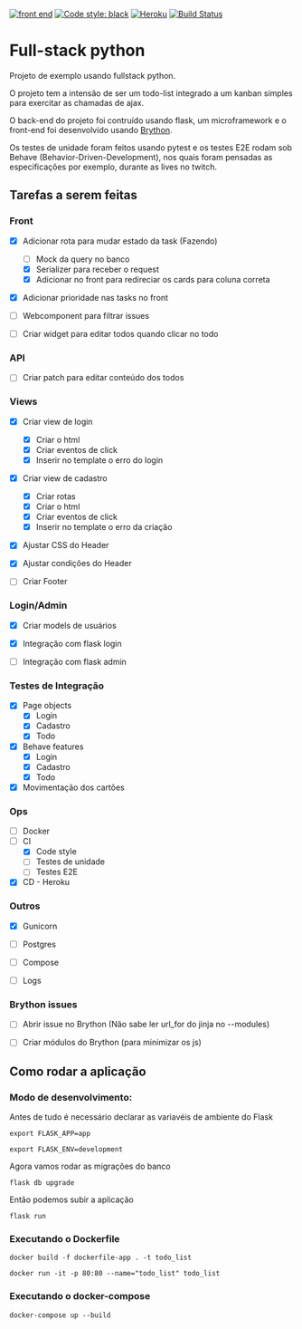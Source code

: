 [![front end](https://img.shields.io/badge/front--end-Brython-blue)](http://brython.info)
[![Code style: black](https://img.shields.io/badge/code%20style-black-000000.svg)](https://github.com/psf/black)
[![Heroku](https://heroku-badge.herokuapp.com/?app=todo-brython)](http://todo-brython.herokuapp.com/login?next=%2F)
[![Build Status](https://img.shields.io/endpoint.svg?url=https%3A%2F%2Factions-badge.atrox.dev%2Fdunossauro%2Ftodo_list_flask_brython%2Fbadge%3Fref%3Dmaster&style=flat)](https://actions-badge.atrox.dev/dunossauro/todo_list_flask_brython/goto?ref=master)

# Full-stack python

Projeto de exemplo usando fullstack python.

O projeto tem a intensão de ser um todo-list integrado a um kanban simples para exercitar as chamadas de ajax.


O back-end do projeto foi contruído usando flask, um microframework e o front-end foi desenvolvido usando [Brython](http://brython.info).

Os testes de unidade foram feitos usando pytest e os testes E2E rodam sob Behave (Behavior-Driven-Development), nos quais foram pensadas as especificações por exemplo, durante as lives no twitch.


## Tarefas a serem feitas

### Front
- [x] Adicionar rota para mudar estado da task (Fazendo)
  - [ ] Mock da query no banco
  - [x] Serializer para receber o request
  - [x] Adicionar no front para redireciar os cards para coluna correta
- [x] Adicionar prioridade nas tasks no front
- [ ] Webcomponent para filtrar issues
- [ ] Criar widget para editar todos quando clicar no todo


### API
- [ ] Criar patch para editar conteúdo dos todos

### Views
- [x] Criar view de login
  - [x] Criar o html
  - [x] Criar eventos de click
  - [x] Inserir no template o erro do login
- [x] Criar view de cadastro
  - [x] Criar rotas
  - [x] Criar o html
  - [x] Criar eventos de click
  - [x] Inserir no template o erro da criação
- [x] Ajustar CSS do Header
- [x] Ajustar condições do Header
- [ ] Criar Footer


### Login/Admin
- [x] Criar models de usuários
- [x] Integração com flask login
- [ ] Integração com flask admin


### Testes de Integração
- [x] Page objects
  - [x] Login
  - [x] Cadastro
  - [x] Todo
- [x] Behave features
  - [x] Login
  - [x] Cadastro
  - [x] Todo
- [x] Movimentação dos cartões

### Ops
- [ ] Docker
- [ ] CI
  - [x] Code style
  - [ ] Testes de unidade
  - [ ] Testes E2E
- [x] CD - Heroku

### Outros
- [x] Gunicorn
- [ ] Postgres
- [ ] Compose
- [ ] Logs


### Brython issues
- [ ] Abrir issue no Brython (Não sabe ler url_for do jinja no --modules)
- [ ] Criar módulos do Brython (para minimizar os js)


## Como rodar a aplicação

### Modo de desenvolvimento:
Antes de tudo é necessário declarar as variavéis de ambiente do Flask
```
export FLASK_APP=app

export FLASK_ENV=development
```
Agora vamos rodar as migrações do banco
```
flask db upgrade
```
Então podemos subir a aplicação
```
flask run
```

### Executando o Dockerfile
```
docker build -f dockerfile-app . -t todo_list

docker run -it -p 80:80 --name="todo_list" todo_list
```

### Executando o docker-compose
```
docker-compose up --build
```
